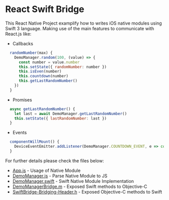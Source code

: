 # React Swift Bridge

This React Native Project examplify how to writes iOS native modules using Swift 3 language. Making use of the main features to communicate with React.js like: 

* Callbacks 
``` javascript
  randomNumber(max) {
    DemoManager.random(100, (value) => {
      const number = value.number
      this.setState({ randomNumber: number })
      this.isEven(number)
      this.countdown(number)
      this.getLastRandomNumber()
    })
  }
```

* Promises
```javascript
  async getLastRandomNumber() {
    let last = await DemoManager.getLastRandomNumber()
    this.setState({ lastRandomNumber: last })
  }
```

* Events
```javascript
  componentWillMount() {
    DeviceEventEmitter.addListener(DemoManager.COUNTDOWN_EVENT, e => console.log('COUNTDOWN: ', e.value))
  }
```

For further details please check the files below:

* [App.js](https://github.com/tmissao/ReactSwiftBridge/blob/master/App.js) - Usage of Native Module
* [DemoManager.js](https://github.com/tmissao/ReactSwiftBridge/blob/master/src/modules/DemoManager.js) - Parse Native Module to JS
* [DemoManager.swift](https://github.com/tmissao/ReactSwiftBridge/blob/master/ios/DemoManager.swift) - Swift Native Module Implementation
* [DemoManagerBridge.m](https://github.com/tmissao/ReactSwiftBridge/blob/master/ios/DemoManagerBridge.m) - Exposed Swift methods to Objective-C
* [SwiftBridge-Bridging-Header.h](https://github.com/tmissao/ReactSwiftBridge/blob/master/ios/SwiftBridge-Bridging-Header.h) - Exposed Objective-C methods to Swift
